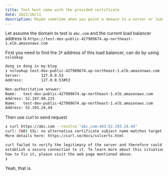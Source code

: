 ```yaml
---
title: Test host name with the provided certificate
date: 2022/10/11
description: Maybe sometime when you point a domain to a server or load balancer, you want to check if the certificate is valid for that domain.
---
```


Let assume the domain to test is `abc.com` and the current load balancer address is `https://test-dev-public-427989674.ap-northeast-1.elb.amazonaws.com`

First you need to find the `IP` address of this load balancer, can do by using `nslookup`

```bash
dong in dong in my-blog
❯ nslookup test-dev-public-427989674.ap-northeast-1.elb.amazonaws.com
Server:         127.0.0.53
Address:        127.0.0.53#53

Non-authoritative answer:
Name:   test-dev-public-427989674.ap-northeast-1.elb.amazonaws.com
Address: 52.197.98.215
Name:   test-dev-public-427989674.ap-northeast-1.elb.amazonaws.com
Address: 52.193.24.44

```

Then use curl to send request

```bash
❯ curl https://abc.com --resolve "abc.com:443:52.193.24.44"
curl: (60) SSL: no alternative certificate subject name matches target host name 'abc.com'
More details here: https://curl.se/docs/sslcerts.html

curl failed to verify the legitimacy of the server and therefore could not
establish a secure connection to it. To learn more about this situation and
how to fix it, please visit the web page mentioned above.
❯
```

Yeah, that is.
